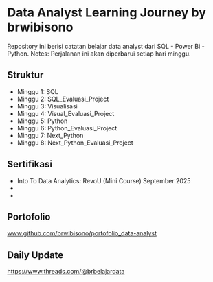 # Data Analyst Learning Journey by brwibisono
Repository ini berisi catatan belajar data analyst dari SQL - Power Bi - Python.
Notes: Perjalanan ini akan diperbarui setiap hari minggu.


## Struktur
- Minggu 1: SQL	
- Minggu 2: SQL_Evaluasi_Project
- Minggu 3: Visualisasi
- Minggu 4: Visual_Evaluasi_Project				
- Minggu 5: Python
- Minggu 6: Python_Evaluasi_Project
- Minggu 7: Next_Python
- Minggu 8: Next_Python_Evaluasi_Project


## Sertifikasi
- Into To Data Analytics: RevoU (Mini Course)			September 2025
- 
-


## Portofolio
www.github.com/brwibisono/portofolio_data-analyst

## Daily Update
https://www.threads.com/@brbelajardata
